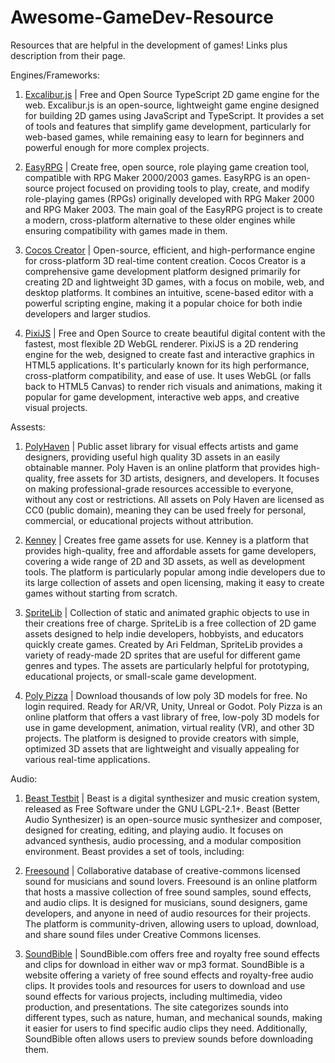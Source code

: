 # Awesome-GameDev-Resource

Resources that are helpful in the development of games!
Links plus description from their page.


Engines/Frameworks:
1. [Excalibur.js](https://excaliburjs.com/) | Free and Open Source TypeScript 2D game engine for the web.
Excalibur.js is an open-source, lightweight game engine designed for building 2D games using JavaScript and TypeScript. It provides a set of tools and features that simplify game development, particularly for web-based games, while remaining easy to learn for beginners and powerful enough for more complex projects.

2. [EasyRPG](https://easyrpg.org/) | Create free, open source, role playing game creation tool, compatible with RPG Maker 2000/2003 games.
EasyRPG is an open-source project focused on providing tools to play, create, and modify role-playing games (RPGs) originally developed with RPG Maker 2000 and RPG Maker 2003. The main goal of the EasyRPG project is to create a modern, cross-platform alternative to these older engines while ensuring compatibility with games made in them.

3. [Cocos Creator](https://www.cocos.com/en) | Open-source, efficient, and high-performance engine for cross-platform 3D real-time content creation.
Cocos Creator is a comprehensive game development platform designed primarily for creating 2D and lightweight 3D games, with a focus on mobile, web, and desktop platforms. It combines an intuitive, scene-based editor with a powerful scripting engine, making it a popular choice for both indie developers and larger studios.

4. [PixiJS](https://pixijs.com/) | Free and Open Source to create beautiful digital content with the fastest, most flexible 2D WebGL renderer.
PixiJS is a 2D rendering engine for the web, designed to create fast and interactive graphics in HTML5 applications. It's particularly known for its high performance, cross-platform compatibility, and ease of use. It uses WebGL (or falls back to HTML5 Canvas) to render rich visuals and animations, making it popular for game development, interactive web apps, and creative visual projects.


Assests: 
1. [PolyHaven](https://polyhaven.com/) | Public asset library for visual effects artists and game designers, providing useful high quality 3D assets in an easily obtainable manner.
Poly Haven is an online platform that provides high-quality, free assets for 3D artists, designers, and developers. It focuses on making professional-grade resources accessible to everyone, without any cost or restrictions. All assets on Poly Haven are licensed as CC0 (public domain), meaning they can be used freely for personal, commercial, or educational projects without attribution.

2. [Kenney](https://kenney.nl/assets) | Creates free game assets for use.
Kenney is a platform that provides high-quality, free and affordable assets for game developers, covering a wide range of 2D and 3D assets, as well as development tools. The platform is particularly popular among indie developers due to its large collection of assets and open licensing, making it easy to create games without starting from scratch.

3. [SpriteLib](https://www.widgetworx.com/projects/sl.html) | Collection of static and animated graphic objects to use in their creations free of charge.
SpriteLib is a free collection of 2D game assets designed to help indie developers, hobbyists, and educators quickly create games. Created by Ari Feldman, SpriteLib provides a variety of ready-made 2D sprites that are useful for different game genres and types. The assets are particularly helpful for prototyping, educational projects, or small-scale game development.

4. [Poly Pizza](https://poly.pizza/) | Download thousands of low poly 3D models for free. No login required. Ready for AR/VR, Unity, Unreal or Godot.
Poly Pizza is an online platform that offers a vast library of free, low-poly 3D models for use in game development, animation, virtual reality (VR), and other 3D projects. The platform is designed to provide creators with simple, optimized 3D assets that are lightweight and visually appealing for various real-time applications.


Audio:
1. [Beast Testbit](https://beast.testbit.eu/) | Beast is a digital synthesizer and music creation system, released as Free Software under the GNU LGPL-2.1+.
Beast (Better Audio Synthesizer) is an open-source music synthesizer and composer, designed for creating, editing, and playing audio. It focuses on advanced synthesis, audio processing, and a modular composition environment. Beast provides a set of tools, including:

2. [Freesound](https://freesound.org/) | Collaborative database of creative-commons licensed sound for musicians and sound lovers.
Freesound is an online platform that hosts a massive collection of free sound samples, sound effects, and audio clips. It is designed for musicians, sound designers, game developers, and anyone in need of audio resources for their projects. The platform is community-driven, allowing users to upload, download, and share sound files under Creative Commons licenses.

3. [SoundBible](http://soundbible.com/) | SoundBible.com offers free and royalty free sound effects and clips for download in either wav or mp3 format.
SoundBible is a website offering a variety of free sound effects and royalty-free audio clips. It provides tools and resources for users to download and use sound effects for various projects, including multimedia, video production, and presentations. The site categorizes sounds into different types, such as nature, human, and mechanical sounds, making it easier for users to find specific audio clips they need. Additionally, SoundBible often allows users to preview sounds before downloading them.


